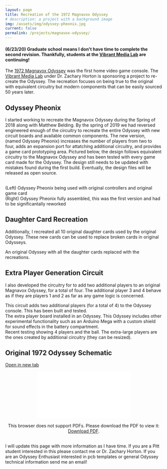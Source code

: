 ```yaml
---
layout: page
title: Recreation of the 1972 Magnavox Odyssey
# description: a project with a background image
img: /assets/img/odyssey-pheonix.jpg
current: false
permalink: /projects/magnavox-odyssey/
---
```


#### (6/23/20) Graduate school means I don't have time to complete the second revision. Thankfully, students at the <a href="http://vml.pitt.edu/">Vibrant Media Lab</a> are continuing!

The <a href="https://en.wikipedia.org/wiki/Magnavox_Odyssey">1972 Magnavox Odyssey</a> was the first home video game console. The <a href="http://vml.pitt.edu/">Vibrant Media Lab</a> under Dr. Zachary Horton is sponsoring a project to re-create the Odyssey. The recreation focuses on being true to the original with equivalent circuitry but modern components that can be easily sourced 50 years later.

## Odyssey Pheonix

I started working to recreate the Magnavox Odyssey during the Spring of 2018 along with Matthew Belding. By the spring of 2019 we had reversed engineered enough of the circuitry to recreate the entire Odyssey with new circuit boards and available common components. The new version, (named Odyssey Pheonix) increases the number of players from two to four, adds an expansion port for attatching additional circuitry, and provides a game card prototyping area. Pictured below, the design follows equivalent circuitry to the Magnavox Odyssey and has been tested with every game card made for the Odyssey. The design still needs to be updated with mistakes found during the first build. Eventually, the design files will be released as open source.

<div class="img_row">
    <img class="col one left" src="{{ site.baseurl }}/assets/img/odyssey-pheonix-demo.gif" alt="" title="CubeSat gimbal"/>
    <img class="col two left" src="{{ site.baseurl }}/assets/img/odyssey-pheonix.jpg" alt="" title="CubeSat model mounted in gimbal"/>
</div>
<div class="col three caption">
	(Left) Odyssey Pheonix being used with original controllers and original game card<br/>
	(Right) Odyssey Pheonix fully assembled, this was the first version and had to be significantally reworked<br/>
</div>

## Daughter Card Recreation

Additionally, I recreated all 10 original daughter cards used by the original Odyssey. These new cards can be used to replace broken cards in original Odysseys.

<div class="img_row">
    <img class="col three left" src="{{ site.baseurl }}/assets/img/odyssey-replaced-daughter-cards.jpg" alt="" title="Odyssey Daughter Cards Replaced"/>
</div>
<div class="col three caption">
    An original Odyssey with all the daughter cards replaced with the recreations.
</div>

## Extra Player Generation Circuit

I also developed the circuitry for to add two additional players to an original Magnavox Odyssey, for a total of four. The additional player 3 and 4 behave as if they are players 1 and 2 as far as any game logic is concerned.

<div class="img_row">
    <img class="col three left" src="{{ site.baseurl }}/assets/img/odyssey-extra-player-gen-brd.jpg" alt="" title="Odyssey Extra Player Generator"/>
</div>
<div class="col three caption">
    This circuit adds two additional players (for a total of 4) to the Odyssey console. This has been built and tested.
</div>

<div class="img_row">
    <img class="col three left" src="{{ site.baseurl }}/assets/img/odyssey-extra-player-brd-installed.jpg" alt="" title="Odyssey Extra Player Generator Board Installed"/>
</div>
<div class="col three caption">
    The extra player board installed in an Odyssey. This Odyssey includes other experimental functionality such as an Arduino Mega with a custom shield for sound effects in  the battery compartment.
</div>

<div class="img_row">
    <img class="col three left" src="{{ site.baseurl }}/assets/img/odyssey-4-player.jpg" alt="" title="4 player Odyssey"/>
</div>
<div class="col three caption">
    Recent testing showing 4 players and the ball. The extra-large players are the ones created by additional circuitry (they can be resized).
</div>

## Original 1972 Odyssey Schematic
<a href="/assets/pdf/odyssey-schematic.pdf" target="_blank">Open in new tab</a>
<center>
<object data="/assets/pdf/odyssey-schematic.pdf" type="application/pdf" width="560" height="400">
    <embed src="/assets/pdf/odyssey-schematic.pdf">
        <p>This browser does not support PDFs. Please download the PDF to view it: <a href="/assets/pdf/odyssey-schematic.pdf">Download PDF</a>.</p>
    </embed>
</object>
</center>

<br/>
I will update this page with more information as I have time. If you are a Pitt student interested in this please contact me or Dr. Zachary Horton. If you are an Odyssey Enthusiast interested in pcb templates or general Odyssey technical information send me an email!
